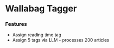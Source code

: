 # Wallabag Tagger

### Features
- Assign reading time tag
- Assign 5 tags via LLM - processes 200 articles
